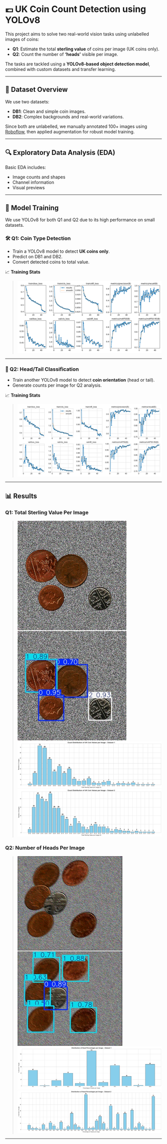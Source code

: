 # 💷 UK Coin Count Detection using YOLOv8

This project aims to solve two real-world vision tasks using unlabelled images of coins:
- **Q1**: Estimate the total **sterling value** of coins per image (UK coins only).
- **Q2**: Count the number of **‘heads’** visible per image.

The tasks are tackled using a **YOLOv8-based object detection model**, combined with custom datasets and transfer learning.

---

## 📂 Dataset Overview

We use two datasets:
- **DB1**: Clean and simple coin images.
- **DB2**: Complex backgrounds and real-world variations.

Since both are unlabelled, we manually annotated 100+ images using [Roboflow](https://roboflow.com), then applied augmentation for robust model training.

---

## 🔍 Exploratory Data Analysis (EDA)

Basic EDA includes:
- Image counts and shapes
- Channel information
- Visual previews

---

## 🚀 Model Training

We use YOLOv8 for both Q1 and Q2 due to its high performance on small datasets.

### 🛠️ Q1: Coin Type Detection
- Train a YOLOv8 model to detect **UK coins only**.
- Predict on DB1 and DB2.
- Convert detected coins to total value.

📈 **Training Stats**  

> ![YOLOv8 Training](images/results.png)


---

### 🎯 Q2: Head/Tail Classification
- Train another YOLOv8 model to detect **coin orientation** (head or tail).
- Generate counts per image for Q2 analysis.

📈 **Training Stats**  

> ![YOLOv8 Training](images/results-copy.png)

---

## 📊 Results

### Q1: Total Sterling Value Per Image

> ![Original image - DB1](images/coins1.png)  
> ![Predicted coins value - DB1](images/coins1.jpg)
> ![distribution plot- DB1](images/Q1-DB1.PNG)
> ![distribution plot- DB2](images/Q1-DB2.PNG)

### Q2: Number of Heads Per Image

> ![original image - DB1](images/coins72.png)  
> ![Predicted Head Count - DB1](images/coins72.jpg)
> ![distribution plot- DB1](images/Q2-BD1.png)
> ![distribution plot- DB2](images/Q2-DB2.png)

---
